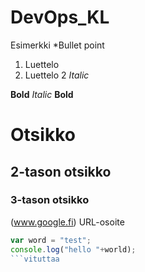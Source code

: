 # DevOps_KL
Esimerkki
*Bullet point
1. Luettelo 
2. Luettelo 2
_Italic_


__Bold__
*Italic*
**Bold**
# Otsikko
## 2-tason otsikko
### 3-tason otsikko
(www.google.fi) URL-osoite

```javascript
var word = "test";
console.log("hello "+world);
```vituttaa

